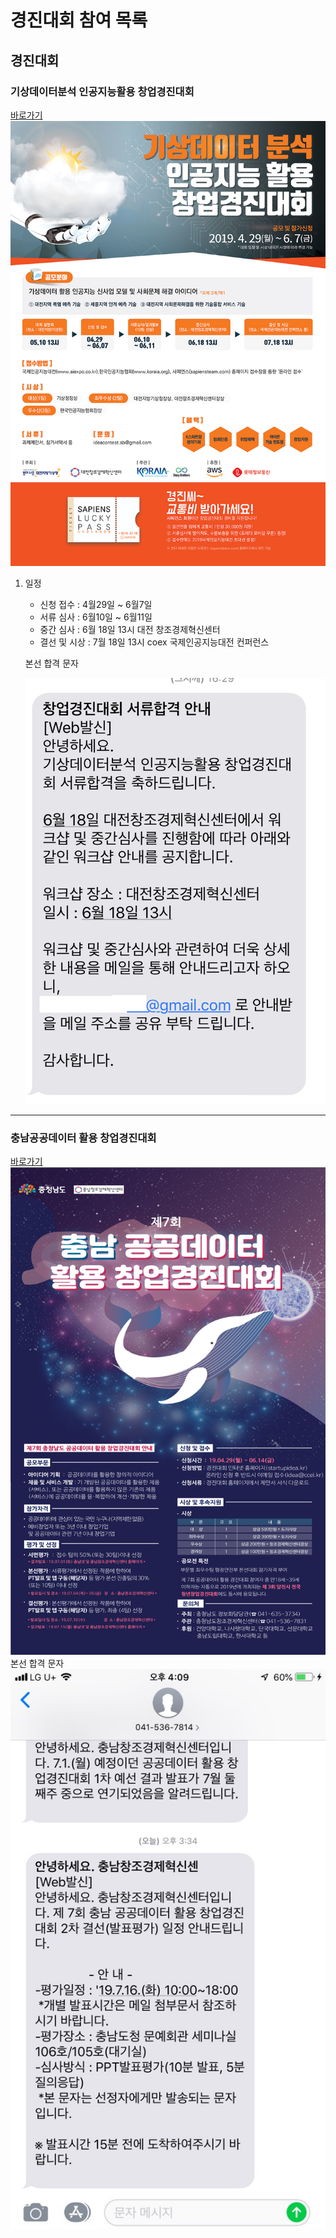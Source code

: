 # 경진대회 참여 목록
## 경진대회
### 기상데이터분석 인공지능활용 창업경진대회
[바로가기](https://sapiensteam.com/bbs/event/bbsDetail.do?bbsSn=50)
![기상데이터분석 인공지능활용 창업경진대회](./img/1.png)
1. 일정 
    - 신청 접수 : 4월29일 ~ 6월7일
    - 서류 심사 : 6월10일 ~ 6월11일
    - 중간 심사 : 6월 18일 13시 대전 창조경제혁신센터
    - 결선 및 시상 : 7월 18일 13시 coex 국제인공지능대전 컨퍼런스

    본선 합격 문자

   ![기상데이터분석 인공지능활용 창업경진대회](./img/3.PNG)

---
### 충남공공데이터 활용 창업경진대회
[바로가기](http://www.chungnam.go.kr/cnnet/board.do?mnu_url=/cnbbs/view.do?board_seq=242918&code=36&mnu_cd=CNNMENU00148)
![충남공공데이터 활용 창업경진대회](./img/2.jpg)
본선 합격 문자
   ![충남공공데이터 활용 창업경진대회](./img/4.JPG)
